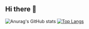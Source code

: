## Hi there 👋

<!--
**jia-yoo/jia-yoo** is a ✨ _special_ ✨ repository because its `README.md` (this file) appears on your GitHub profile.

Here are some ideas to get you started:

- 🔭 I’m currently working on ...
- 🌱 I’m currently learning ...
- 👯 I’m looking to collaborate on ...
- 🤔 I’m looking for help with ...
- 💬 Ask me about ...
- 📫 How to reach me: ...
- 😄 Pronouns: ...
- ⚡ Fun fact: ...
-->




![Anurag's GitHub stats](https://github-readme-stats.vercel.app/api?username=jia-yoo&show_icons=true&theme=radical)
[![Top Langs](https://github-readme-stats.vercel.app/api/top-langs/?username=jia-yoo&layout=compact)](https://github.com/delay-100/github-readme-stats)


